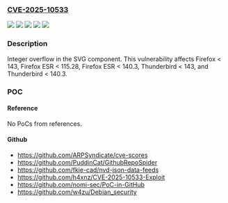 ### [CVE-2025-10533](https://cve.mitre.org/cgi-bin/cvename.cgi?name=CVE-2025-10533)
![](https://img.shields.io/static/v1?label=Product&message=Firefox%20ESR&color=blue)
![](https://img.shields.io/static/v1?label=Product&message=Firefox&color=blue)
![](https://img.shields.io/static/v1?label=Product&message=Thunderbird&color=blue)
![](https://img.shields.io/static/v1?label=Version&message=unspecified%20&color=brightgreen)
![](https://img.shields.io/static/v1?label=Vulnerability&message=n%2Fa&color=blue)

### Description

Integer overflow in the SVG component. This vulnerability affects Firefox < 143, Firefox ESR < 115.28, Firefox ESR < 140.3, Thunderbird < 143, and Thunderbird < 140.3.

### POC

#### Reference
No PoCs from references.

#### Github
- https://github.com/ARPSyndicate/cve-scores
- https://github.com/PuddinCat/GithubRepoSpider
- https://github.com/fkie-cad/nvd-json-data-feeds
- https://github.com/h4xnz/CVE-2025-10533-Exploit
- https://github.com/nomi-sec/PoC-in-GitHub
- https://github.com/w4zu/Debian_security

